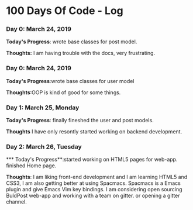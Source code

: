 # 100 Days Of Code - Log

### Day 0: March 24, 2019


**Today's Progress**: wrote base classes for post model.
  
**Thoughts:** I am having trouble with the docs, very frustrating.



### Day 0: March 24, 2019 


**Today's Progress**:wrote base classes for user model

**Thoughts**:OOP is kind of good for some things.




### Day 1: March 25, Monday

**Today's Progress**: finally fineshed the user and post models.

**Thoughts** I have only resontly started working on backend development. 
 
 
 
### Day 2: March 26, Tuesday

*** Today's Progress**:started working on HTML5 pages for web-app. finished Home page.

**Thoughts**: I am liking front-end development and I am learning HTML5 and CSS3, I am also getting better at using Spacmacs. Spacmacs is a Emacs plugin and give Emacs Vim key bindings. I am considering open sourcing BuldPost web-app and working with a team on gitter. or opening a gitter channel.
